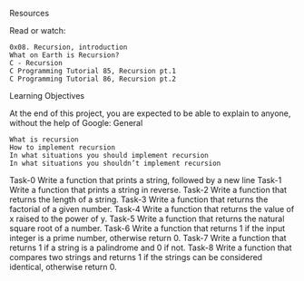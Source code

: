 Resources

Read or watch:

    0x08. Recursion, introduction
    What on Earth is Recursion?
    C - Recursion
    C Programming Tutorial 85, Recursion pt.1
    C Programming Tutorial 86, Recursion pt.2

Learning Objectives

At the end of this project, you are expected to be able to explain to anyone, without the help of Google:
General

    What is recursion
    How to implement recursion
    In what situations you should implement recursion
    In what situations you shouldn’t implement recursion
Task-0
Write a function that prints a string, followed by a new line
Task-1
Write a function that prints a string in reverse.
Task-2
Write a function that returns the length of a string.
Task-3
Write a function that returns the factorial of a given number.
Task-4
Write a function that returns the value of x raised to the power of y.
Task-5
Write a function that returns the natural square root of a number.
Task-6
Write a function that returns 1 if the input integer is a prime number, otherwise return 0.
Task-7
Write a function that returns 1 if a string is a palindrome and 0 if not.
Task-8
Write a function that compares two strings and returns 1 if the strings can be considered identical, otherwise return 0.

